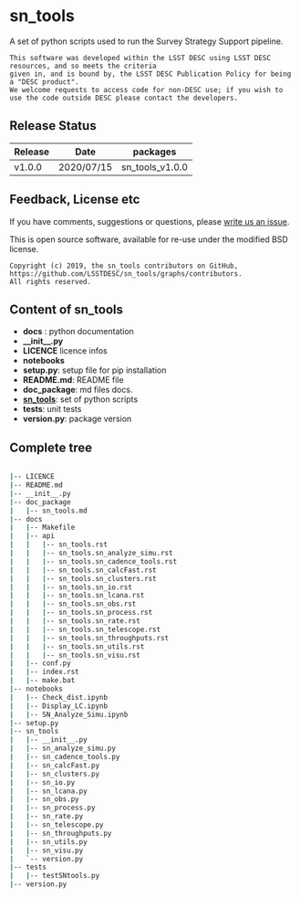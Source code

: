 # sn_tools

A set of python scripts used to run the Survey Strategy Support pipeline.

```
This software was developed within the LSST DESC using LSST DESC resources, and so meets the criteria 
given in, and is bound by, the LSST DESC Publication Policy for being a "DESC product".
We welcome requests to access code for non-DESC use; if you wish to use the code outside DESC please contact the developers.

```
## Release Status

|Release|Date|packages|
|---|---|---|
|v1.0.0|2020/07/15|sn_tools_v1.0.0|

## Feedback, License etc

If you have comments, suggestions or questions, please [write us an issue](https://github.com/LSSTDESC/sn_tools/issues).

This is open source software, available for re-use under the modified BSD license.

```
Copyright (c) 2019, the sn_tools contributors on GitHub, https://github.com/LSSTDESC/sn_tools/graphs/contributors.
All rights reserved.
```
## Content of sn_tools ##

 * **docs** :  python documentation
 * **\_\_init\_\_.py**
 * **LICENCE** licence infos
 * **notebooks**
 * **setup.py**: setup file for pip installation
 * **README.md**: README file
 * **doc_package**: md files docs.
 * [**sn_tools**](doc_package/sn_tools.md): set of python scripts
 * **tests**: unit tests
 * **version.py**: package version


## Complete tree ##


 ```bash

|-- LICENCE
|-- README.md
|-- __init__.py
|-- doc_package
|   |-- sn_tools.md
|-- docs
|   |-- Makefile
|   |-- api
|   |   |-- sn_tools.rst
|   |   |-- sn_tools.sn_analyze_simu.rst
|   |   |-- sn_tools.sn_cadence_tools.rst
|   |   |-- sn_tools.sn_calcFast.rst
|   |   |-- sn_tools.sn_clusters.rst
|   |   |-- sn_tools.sn_io.rst
|   |   |-- sn_tools.sn_lcana.rst
|   |   |-- sn_tools.sn_obs.rst
|   |   |-- sn_tools.sn_process.rst
|   |   |-- sn_tools.sn_rate.rst
|   |   |-- sn_tools.sn_telescope.rst
|   |   |-- sn_tools.sn_throughputs.rst
|   |   |-- sn_tools.sn_utils.rst
|   |   |-- sn_tools.sn_visu.rst
|   |-- conf.py
|   |-- index.rst
|   |-- make.bat
|-- notebooks
|   |-- Check_dist.ipynb
|   |-- Display_LC.ipynb
|   |-- SN_Analyze_Simu.ipynb
|-- setup.py
|-- sn_tools
|   |-- __init__.py
|   |-- sn_analyze_simu.py
|   |-- sn_cadence_tools.py
|   |-- sn_calcFast.py
|   |-- sn_clusters.py
|   |-- sn_io.py
|   |-- sn_lcana.py
|   |-- sn_obs.py
|   |-- sn_process.py
|   |-- sn_rate.py
|   |-- sn_telescope.py
|   |-- sn_throughputs.py
|   |-- sn_utils.py
|   |-- sn_visu.py
|   `-- version.py
|-- tests
|   |-- testSNtools.py
|-- version.py


 ```    



